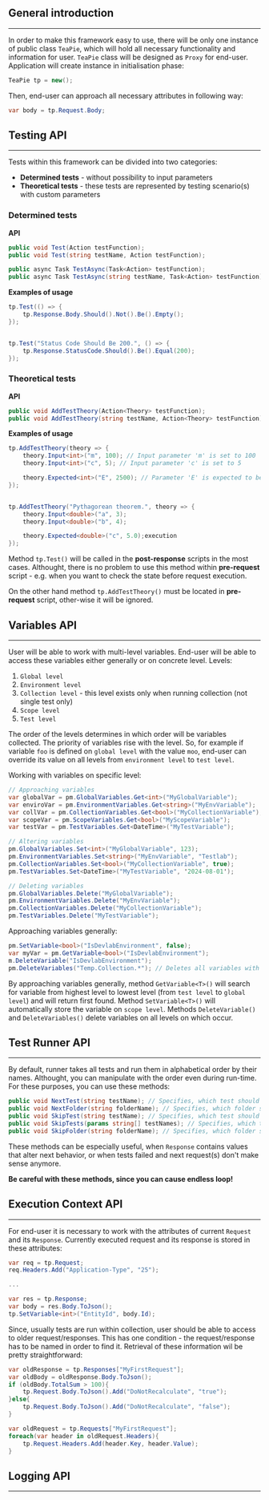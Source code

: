 ## General introduction
--------------------
In order to make this framework easy to use, there will be only one instance of public class `TeaPie`, which will hold all necessary functionality and information for user. `TeaPie` class will be designed as `Proxy` for end-user. Application will create instance in initialisation phase:
```csharp
TeaPie tp = new();
```
Then, end-user can approach all necessary attributes in following way:
```csharp
var body = tp.Request.Body;
```

## Testing API
--------------------
Tests within this framework can be divided into two categories:
- **Determined tests** - without possibility to input parameters
- **Theoretical tests** - these tests are represented by testing scenario(s) with custom parameters

### Determined tests
**API**
```csharp
public void Test(Action testFunction);
public void Test(string testName, Action testFunction);

public async Task TestAsync(Task<Action> testFunction);
public async Task TestAsync(string testName, Task<Action> testFunction);
```
**Examples of usage**
```csharp
tp.Test(() => {
    tp.Response.Body.Should().Not().Be().Empty();
});


tp.Test("Status Code Should Be 200.", () => {
    tp.Response.StatusCode.Should().Be().Equal(200);
});
```

### Theoretical tests
**API**
```csharp
public void AddTestTheory(Action<Theory> testFunction);
public void AddTestTheory(string testName, Action<Theory> testFunction);
```

**Examples of usage**
```csharp
tp.AddTestTheory(theory => {
    theory.Input<int>("m", 100); // Input parameter 'm' is set to 100
    theory.Input<int>("c", 5); // Input parameter 'c' is set to 5

    theory.Expected<int>("E", 2500); // Parameter 'E' is expected to be 2 500, after request execution
});


tp.AddTestTheory("Pythagorean theorem.", theory => {
    theory.Input<double>("a", 3);
    theory.Input<double>("b", 4);

    theory.Expected<double>("c", 5.0);execution
});
```

Method `tp.Test()` will be called in the **post-response** scripts in the most cases. Althought, there is no problem to use this method within **pre-request** script - e.g. when you want to check the state before request execution.

On the other hand method `tp.AddTestTheory()` must be located in **pre-request** script, other-wise it will be ignored.


## Variables API
--------------------
User will be able to work with multi-level variables. End-user will be able to access these variables either generally or on concrete level.
Levels:
1. `Global level`
2. `Environment level`
3. `Collection level` - this level exists only when running collection (not single test only)
4. `Scope level`
5. `Test level`

The order of the levels determines in which order will be variables collected. The priority of variables rise with the level. So, for example if variable `foo` is defined on `global level` with the value `moo`, end-user can override its value on all levels from `environment level` to `test level`.

Working with variables on specific level:
```csharp
// Approaching variables
var globalVar = pm.GlobalVariables.Get<int>("MyGlobalVariable");
var enviroVar = pm.EnvironmentVariables.Get<string>("MyEnvVariable");
var collVar = pm.CollectionVariables.Get<bool>("MyCollectionVariable");
var scopeVar = pm.ScopeVariables.Get<bool>("MyScopeVariable");
var testVar = pm.TestVariables.Get<DateTime>("MyTestVariable");

// Altering variables
pm.GlobalVariables.Set<int>("MyGlobalVariable", 123);
pm.EnvironmentVariables.Set<string>("MyEnvVariable", "Testlab");
pm.CollectionVariables.Set<bool>("MyCollectionVariable", true);
pm.TestVariables.Set<DateTime>("MyTestVariable", '2024-08-01');

// Deleting variables
pm.GlobalVariables.Delete("MyGlobalVariable");
pm.EnvironmentVariables.Delete("MyEnvVariable");
pm.CollectionVariables.Delete("MyCollectionVariable");
pm.TestVariables.Delete("MyTestVariable");
```

Approaching variables generally:
```csharp
pm.SetVariable<bool>("IsDevlabEnvironment", false);
var myVar = pm.GetVariable<bool>("IsDevlabEnvironment");
m.DeleteVariable("IsDevlabEnvironment");
pm.DeleteVariables("Temp.Collection.*"); // Deletes all variables with such a prefix
```

By approaching variables generally, method `GetVariable<T>()` will search for variable from highest level to lowest level (from `test level` to `global level`) and will return first found. Method `SetVariable<T>()` will automatically store the variable on `scope level`. Methods `DeleteVariable()` and `DeleteVariables()` delete variables on all levels on which occur.

## Test Runner API
--------------------
By default, runner takes all tests and run them in alphabetical order by their names. Althought, you can manipulate with the order even during run-time. For these purposes, you can use these methods:
```csharp
public void NextTest(string testName); // Specifies, which test should run next
public void NextFolder(string folderName); // Specifies, which folder should run next
public void SkipTest(string testName); // Specifies, which test should be ignored/skipped
public void SkipTests(params string[] testNames); // Specifies, which tests should be ignored/skipped
public void SkipFolder(string folderName); // Specifies, which folder should be skipped at all
```
These methods can be especially useful, when `Response` contains values that alter next behavior, or when tests failed and next request(s) don't make sense anymore.

**Be careful with these methods, since you can cause endless loop!**


## Execution Context API
--------------------
For end-user it is necessary to work with the attributes of current `Request` and its `Response`. Currently executed request and its response is stored in these attributes:
```csharp
var req = tp.Request;
req.Headers.Add("Application-Type", "25");

...

var res = tp.Response;
var body = res.Body.ToJson();
tp.SetVariable<int>("EntityId", body.Id);
```

Since, usually tests are run within collection, user should be able to access to older request/responses. This has one condition - the request/response has to be named in order to find it. Retrieval of these information wil be pretty straightforward:
```csharp
var oldResponse = tp.Responses["MyFirstRequest"];
var oldBody = oldResponse.Body.ToJson();
if (oldBody.TotalSum > 100){
    tp.Request.Body.ToJson().Add("DoNotRecalculate", "true");
}else{
    tp.Request.Body.ToJson().Add("DoNotRecalculate", "false");
}

var oldRequest = tp.Requests["MyFirstRequest"];
foreach(var header in oldRequest.Headers){
    tp.Request.Headers.Add(header.Key, header.Value);
}
```


## Logging API
--------------------